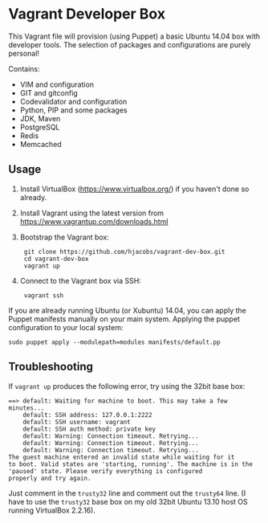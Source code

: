 Vagrant Developer Box
=====================

This Vagrant file will provision (using Puppet) a basic Ubuntu 14.04 box with developer tools.
The selection of packages and configurations are purely personal!

Contains:

* VIM and configuration
* GIT and gitconfig
* Codevalidator and configuration
* Python, PIP and some packages
* JDK, Maven
* PostgreSQL
* Redis
* Memcached

Usage
-----

1. Install VirtualBox (https://www.virtualbox.org/) if you haven't done so already.
2. Install Vagrant using the latest version from https://www.vagrantup.com/downloads.html
3. Bootstrap the Vagrant box:

        git clone https://github.com/hjacobs/vagrant-dev-box.git
        cd vagrant-dev-box
        vagrant up

4. Connect to the Vagrant box via SSH:

        vagrant ssh

If you are already running Ubuntu (or Xubuntu) 14.04, you can apply the Puppet manifests manually on your main system.
Applying the puppet configuration to your local system:

    sudo puppet apply --modulepath=modules manifests/default.pp

Troubleshooting
---------------

If `vagrant up` produces the following error, try using the 32bit base box:

    ==> default: Waiting for machine to boot. This may take a few minutes...
        default: SSH address: 127.0.0.1:2222
        default: SSH username: vagrant
        default: SSH auth method: private key
        default: Warning: Connection timeout. Retrying...
        default: Warning: Connection timeout. Retrying...
        default: Warning: Connection timeout. Retrying...
    The guest machine entered an invalid state while waiting for it
    to boot. Valid states are 'starting, running'. The machine is in the
    'paused' state. Please verify everything is configured
    properly and try again.

Just comment in the `trusty32` line and comment out the `trusty64` line.
(I have to use the `trusty32` base box on my old 32bit Ubuntu 13.10 host OS running VirtualBox 2.2.16).
